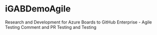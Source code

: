 # iGABDemoAgile
Research and Development for Azure Boards to GitHub Enterprise - Agile Testing Comment and PR Testing and Testing
